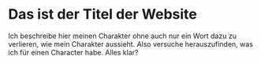 # Das ist der Titel der Website
Ich beschreibe hier meinen Charakter ohne auch nur ein Wort dazu zu verlieren, wie mein Charakter aussieht. Also versuche herauszufinden, was ich für einen Character habe. Alles klar?